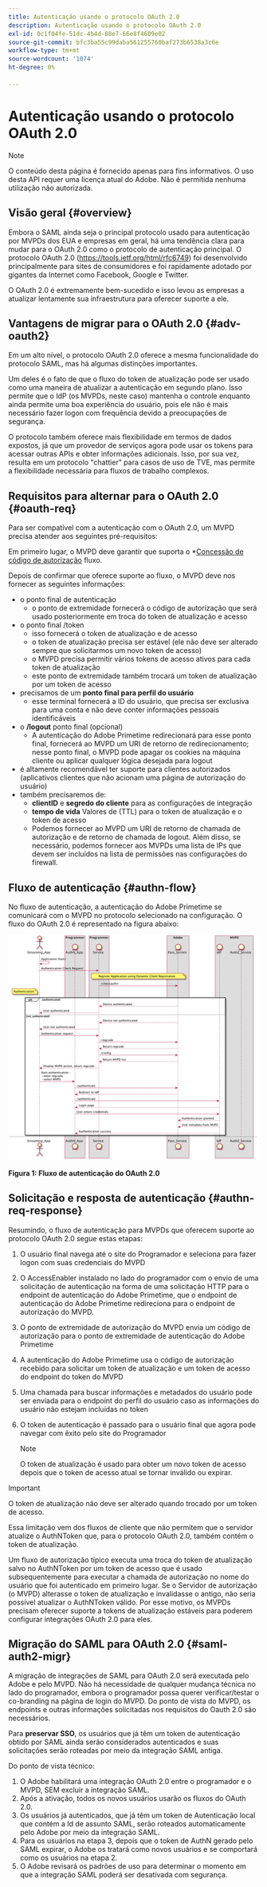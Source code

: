 ```yaml
---
title: Autenticação usando o protocolo OAuth 2.0
description: Autenticação usando o protocolo OAuth 2.0
exl-id: 0c1f04fe-51dc-4b4d-88e7-66e8f4609e02
source-git-commit: bfc3ba55c99daba561255760baf273b6538a3c6e
workflow-type: tm+mt
source-wordcount: '1074'
ht-degree: 0%

---
```


# Autenticação usando o protocolo OAuth 2.0

>[!NOTE]
>
>O conteúdo desta página é fornecido apenas para fins informativos. O uso desta API requer uma licença atual do Adobe. Não é permitida nenhuma utilização não autorizada.

## Visão geral {#overview}

Embora o SAML ainda seja o principal protocolo usado para autenticação por MVPDs dos EUA e empresas em geral, há uma tendência clara para mudar para o OAuth 2.0 como o protocolo de autenticação principal. O protocolo OAuth 2.0 (https://tools.ietf.org/html/rfc6749) foi desenvolvido principalmente para sites de consumidores e foi rapidamente adotado por gigantes da Internet como Facebook, Google e Twitter.

O OAuth 2.0 é extremamente bem-sucedido e isso levou as empresas a atualizar lentamente sua infraestrutura para oferecer suporte a ele.



## Vantagens de migrar para o OAuth 2.0 {#adv-oauth2}

Em um alto nível, o protocolo OAuth 2.0 oferece a mesma funcionalidade do protocolo SAML, mas há algumas distinções importantes.

Um deles é o fato de que o fluxo do token de atualização pode ser usado como uma maneira de atualizar a autenticação em segundo plano. Isso permite que o IdP (os MVPDs, neste caso) mantenha o controle enquanto ainda permite uma boa experiência do usuário, pois ele não é mais necessário fazer logon com frequência devido a preocupações de segurança.

O protocolo também oferece mais flexibilidade em termos de dados expostos, já que um provedor de serviços agora pode usar os tokens para acessar outras APIs e obter informações adicionais. Isso, por sua vez, resulta em um protocolo &quot;chattier&quot; para casos de uso de TVE, mas permite a flexibilidade necessária para fluxos de trabalho complexos.





## Requisitos para alternar para o OAuth 2.0 {#oauth-req}

Para ser compatível com a autenticação com o OAuth 2.0, um MVPD precisa atender aos seguintes pré-requisitos:

Em primeiro lugar, o MVPD deve garantir que suporta o *[Concessão de código de autorização](https://oauthlib.readthedocs.io/en/latest/oauth2/grants/authcode.html) fluxo.

Depois de confirmar que oferece suporte ao fluxo, o MVPD deve nos fornecer as seguintes informações:

* o ponto final de autenticação
   * o ponto de extremidade fornecerá o código de autorização que será usado posteriormente em troca do token de atualização e acesso
* o ponto final /token
   * isso fornecerá o token de atualização e de acesso
   * o token de atualização precisa ser estável (ele não deve ser alterado sempre que solicitarmos um novo token de acesso)
   * o MVPD precisa permitir vários tokens de acesso ativos para cada token de atualização
   * este ponto de extremidade também trocará um token de atualização por um token de acesso
* precisamos de um **ponto final para perfil do usuário**
   * esse terminal fornecerá a ID do usuário, que precisa ser exclusiva para uma conta e não deve conter informações pessoais identificáveis
* o **/logout** ponto final (opcional)
   * A autenticação do Adobe Primetime redirecionará para esse ponto final, fornecerá ao MVPD um URI de retorno de redirecionamento; nesse ponto final, o MVPD pode apagar os cookies na máquina cliente ou aplicar qualquer lógica desejada para logout
* é altamente recomendável ter suporte para clientes autorizados (aplicativos clientes que não acionam uma página de autorização do usuário)
* também precisaremos de:
   * **clientID** e **segredo do cliente** para as configurações de integração
   * **tempo de vida** Valores de (TTL) para o token de atualização e o token de acesso
   * Podemos fornecer ao MVPD um URI de retorno de chamada de autorização e de retorno de chamada de logout. Além disso, se necessário, podemos fornecer aos MVPDs uma lista de IPs que devem ser incluídos na lista de permissões nas configurações do firewall.


## Fluxo de autenticação {#authn-flow}

No fluxo de autenticação, a autenticação do Adobe Primetime se comunicará com o MVPD no protocolo selecionado na configuração. O fluxo do OAuth 2.0 é representado na figura abaixo:



![Diagrama para mostrar o Fluxo de autenticação no Adobe Authentication que se comunica com o MVPD no protocolo selecionado na configuração.](assets/authn-flow.png)

**Figura 1: Fluxo de autenticação do OAuth 2.0**



## Solicitação e resposta de autenticação {#authn-req-response}

Resumindo, o fluxo de autenticação para MVPDs que oferecem suporte ao protocolo OAuth 2.0 segue estas etapas:

1. O usuário final navega até o site do Programador e seleciona para fazer logon com suas credenciais do MVPD
1. O AccessEnabler instalado no lado do programador com o envio de uma solicitação de autenticação na forma de uma solicitação HTTP para o endpoint de autenticação do Adobe Primetime, que o endpoint de autenticação do Adobe Primetime redireciona para o endpoint de autorização do MVPD.
1. O ponto de extremidade de autorização do MVPD envia um código de autorização para o ponto de extremidade de autenticação do Adobe Primetime
1. A autenticação do Adobe Primetime usa o código de autorização recebido para solicitar um token de atualização e um token de acesso do endpoint do token do MVPD
1. Uma chamada para buscar informações e metadados do usuário pode ser enviada para o endpoint do perfil do usuário caso as informações do usuário não estejam incluídas no token
1. O token de autenticação é passado para o usuário final que agora pode navegar com êxito pelo site do Programador

   >[!NOTE]
   >
   >O token de atualização é usado para obter um novo token de acesso depois que o token de acesso atual se tornar inválido ou expirar.


>[!IMPORTANT]
>
>O token de atualização não deve ser alterado quando trocado por um token de acesso.

Essa limitação vem dos fluxos de cliente que não permitem que o servidor atualize o AuthNToken que, para o protocolo OAuth 2.0, também contém o token de atualização.

Um fluxo de autorização típico executa uma troca do token de atualização salvo no AuthNToken por um token de acesso que é usado subsequentemente para executar a chamada de autorização no nome do usuário que foi autenticado em primeiro lugar. Se o Servidor de autorização (o MVPD) alterasse o token de atualização e invalidasse o antigo, não seria possível atualizar o AuthNToken válido. Por esse motivo, os MVPDs precisam oferecer suporte a tokens de atualização estáveis para poderem configurar integrações OAuth 2.0 para eles.


## Migração do SAML para OAuth 2.0 {#saml-auth2-migr}

A migração de integrações de SAML para OAuth 2.0 será executada pelo Adobe e pelo MVPD. Não há necessidade de qualquer mudança técnica no lado do programador, embora o programador possa querer verificar/testar o co-branding na página de login do MVPD. Do ponto de vista do MVPD, os endpoints e outras informações solicitadas nos requisitos do Oauth 2.0 são necessários.

Para **preservar SSO**, os usuários que já têm um token de autenticação obtido por SAML ainda serão considerados autenticados e suas solicitações serão roteadas por meio da integração SAML antiga.

Do ponto de vista técnico:

1. O Adobe habilitará uma integração OAuth 2.0 entre o programador e o MVPD, SEM excluir a integração SAML.
1. Após a ativação, todos os novos usuários usarão os fluxos do OAuth 2.0.
1. Os usuários já autenticados, que já têm um token de Autenticação local que contém a Id de assunto SAML, serão roteados automaticamente pelo Adobe por meio da integração SAML.
1. Para os usuários na etapa 3, depois que o token de AuthN gerado pelo SAML expirar, o Adobe os tratará como novos usuários e se comportará como os usuários na etapa 2.
1. O Adobe revisará os padrões de uso para determinar o momento em que a integração SAML poderá ser desativada com segurança.
